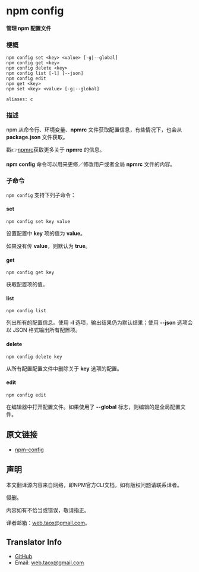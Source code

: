 # npm config

**管理 npm 配置文件**

### 梗概

```shell
npm config set <key> <value> [-g|--global]
npm config get <key>
npm config delete <key>
npm config list [-l] [--json]
npm config edit
npm get <key>
npm set <key> <value> [-g|--global]

aliases: c
```

### 描述

npm 从命令行、环境变量、**npmrc** 文件获取配置信息，有些情况下，也会从 **package.json** 文件获取。

戳👉[npmrc](https://ninjiahub.github.io/Tools-Tricks/npm/docs/config-npm/npmrc)获取更多关于 **npmrc** 的信息。

**npm config** 命令可以用来更修／修改用户或者全局 **npmrc** 文件的内容。

### 子命令

`npm config` 支持下列子命令：

#### set

```shell
npm config set key value
```

设置配置中 **key** 项的值为 **value**。

如果没有传 **value**，则默认为 **true**。

#### get

```shell
npm config get key
```
获取配置项的值。

#### list

```shell
npm config list
```

列出所有的配置信息。使用 **-l** 选项，输出结果仍为默认结果；使用 **--json** 选项会以 JSON 格式输出所有配置项。

#### delete

```shell
npm config delete key
```

从所有配置配置文件中删除关于 **key** 选项的配置。

#### edit

```shell
npm config edit
```

在编辑器中打开配置文件。如果使用了 **--global** 标志，则编辑的是全局配置文件。

## 原文链接

* [npm-config](https://docs.npmjs.com/cli/config)

## 声明

本文翻译源内容来自网络，即NPM官方CLI文档，如有版权问题请联系译者。

侵删。

内容如有不恰当或错误，敬请指正。

译者邮箱：web.taox@gmail.com。

## Translator Info

* [GitHub](https://github.com/Tao-Quixote)
* Email: web.taox@gmail.com
